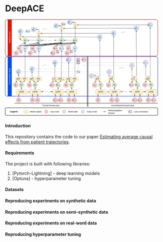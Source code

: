 DeepACE
==============================
![image](https://github.com/DennisFrauen/DeepACE/blob/main/Doc/DeepACE_architecture.png)

#### Introduction
This repository contains the code to our paper [Estimating average causal effects from patient trajectories](https://github.com/DennisFrauen/DeepACE/blob/main/Doc/DeepACE_submission.pdf).

#### Requirements
The project is built with following libraries:
1. [Pytorch-Lightning] - deep learning models
2. [Optuna] - hyperparameter tuning

#### Datasets


#### Reproducing experiments on synthetic data

#### Reproducing experiments on semi-synthetic data

#### Reproducing experiments on real-word data

#### Reproducing hyperparameter tuning
